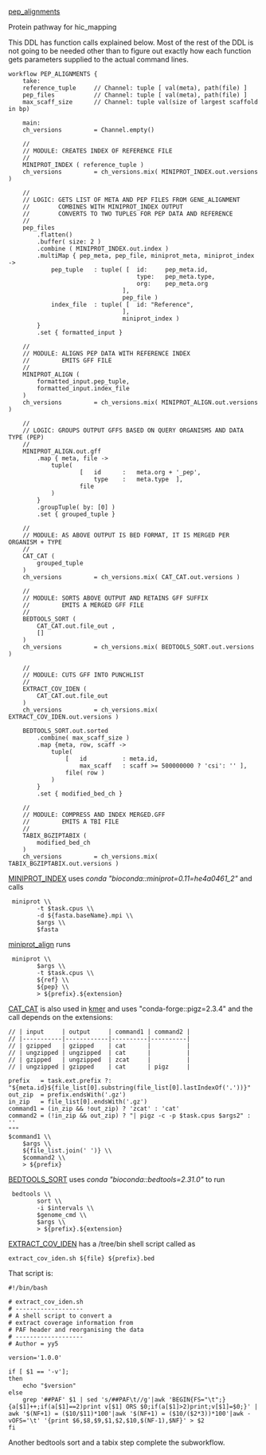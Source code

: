 [pep_alignments](https://github.com/sanger-tol/treeval/blob/dev/subworkflows/local/pep_alignments.nf)

Protein pathway for hic_mapping

This DDL has function calls explained below.
Most of the rest of the DDL is not going to be needed other than to
figure out exactly how each function gets parameters supplied to the actual command lines.

```
workflow PEP_ALIGNMENTS {
    take:
    reference_tuple     // Channel: tuple [ val(meta), path(file) ]
    pep_files           // Channel: tuple [ val(meta), path(file) ]
    max_scaff_size      // Channel: tuple val(size of largest scaffold in bp)

    main:
    ch_versions         = Channel.empty()

    //
    // MODULE: CREATES INDEX OF REFERENCE FILE
    //
    MINIPROT_INDEX ( reference_tuple )
    ch_versions         = ch_versions.mix( MINIPROT_INDEX.out.versions )

    //
    // LOGIC: GETS LIST OF META AND PEP FILES FROM GENE_ALIGNMENT
    //        COMBINES WITH MINIPROT_INDEX OUTPUT
    //        CONVERTS TO TWO TUPLES FOR PEP DATA AND REFERENCE
    //
    pep_files
        .flatten()
        .buffer( size: 2 )
        .combine ( MINIPROT_INDEX.out.index )
        .multiMap { pep_meta, pep_file, miniprot_meta, miniprot_index ->
            pep_tuple   : tuple( [  id:     pep_meta.id,
                                    type:   pep_meta.type,
                                    org:    pep_meta.org
                                ],
                                pep_file )
            index_file  : tuple( [  id: "Reference",
                                ],
                                miniprot_index )
        }
        .set { formatted_input }

    //
    // MODULE: ALIGNS PEP DATA WITH REFERENCE INDEX
    //         EMITS GFF FILE
    //
    MINIPROT_ALIGN (
        formatted_input.pep_tuple,
        formatted_input.index_file
    )
    ch_versions         = ch_versions.mix( MINIPROT_ALIGN.out.versions )

    //
    // LOGIC: GROUPS OUTPUT GFFS BASED ON QUERY ORGANISMS AND DATA TYPE (PEP)
    //
    MINIPROT_ALIGN.out.gff
        .map { meta, file ->
            tuple(
                    [   id      :   meta.org + '_pep',
                        type    :   meta.type  ],
                    file
            )
        }
        .groupTuple( by: [0] )
        .set { grouped_tuple }

    //
    // MODULE: AS ABOVE OUTPUT IS BED FORMAT, IT IS MERGED PER ORGANISM + TYPE
    //
    CAT_CAT (
        grouped_tuple
    )
    ch_versions         = ch_versions.mix( CAT_CAT.out.versions )

    //
    // MODULE: SORTS ABOVE OUTPUT AND RETAINS GFF SUFFIX
    //         EMITS A MERGED GFF FILE
    //
    BEDTOOLS_SORT (
        CAT_CAT.out.file_out ,
        []
    )
    ch_versions         = ch_versions.mix( BEDTOOLS_SORT.out.versions )

    //
    // MODULE: CUTS GFF INTO PUNCHLIST
    //
    EXTRACT_COV_IDEN (
        CAT_CAT.out.file_out
    )
    ch_versions         = ch_versions.mix( EXTRACT_COV_IDEN.out.versions )

    BEDTOOLS_SORT.out.sorted
        .combine( max_scaff_size )
        .map {meta, row, scaff ->
            tuple(
                [   id          : meta.id,
                    max_scaff   : scaff >= 500000000 ? 'csi': '' ],
                file( row )
            )
        }
        .set { modified_bed_ch }

    //
    // MODULE: COMPRESS AND INDEX MERGED.GFF
    //         EMITS A TBI FILE
    //
    TABIX_BGZIPTABIX (
        modified_bed_ch
    )
    ch_versions         = ch_versions.mix( TABIX_BGZIPTABIX.out.versions )
```

[MINIPROT_INDEX](https://github.com/sanger-tol/treeval/blob/dev/modules/nf-core/miniprot/index/main.nf) uses *conda "bioconda::miniprot=0.11=he4a0461_2"* and calls

```
 miniprot \\
        -t $task.cpus \\
        -d ${fasta.baseName}.mpi \\
        $args \\
        $fasta
```
[miniprot_align](https://github.com/sanger-tol/treeval/blob/dev/modules/nf-core/miniprot/align/main.nf) runs

```
 miniprot \\
        $args \\
        -t $task.cpus \\
        ${ref} \\
        ${pep} \\
        > ${prefix}.${extension}
```

[CAT_CAT](https://github.com/sanger-tol/treeval/blob/dev/modules/nf-core/cat/cat/main.nf) is also used in [kmer](kmer) and uses "conda-forge::pigz=2.3.4" and the call depends on the extensions:

    // | input     | output     | command1 | command2 |
    // |-----------|------------|----------|----------|
    // | gzipped   | gzipped    | cat      |          |
    // | ungzipped | ungzipped  | cat      |          |
    // | gzipped   | ungzipped  | zcat     |          |
    // | ungzipped | gzipped    | cat      | pigz     |

    prefix   = task.ext.prefix ?: "${meta.id}${file_list[0].substring(file_list[0].lastIndexOf('.'))}"
    out_zip  = prefix.endsWith('.gz')
    in_zip   = file_list[0].endsWith('.gz')
    command1 = (in_zip && !out_zip) ? 'zcat' : 'cat'
    command2 = (!in_zip && out_zip) ? "| pigz -c -p $task.cpus $args2" : ''
    """
    $command1 \\
        $args \\
        ${file_list.join(' ')} \\
        $command2 \\
        > ${prefix}

[BEDTOOLS_SORT](https://github.com/sanger-tol/treeval/blob/dev/modules/nf-core/bedtools/sort/main.nf) uses *conda "bioconda::bedtools=2.31.0"* to run

```
 bedtools \\
        sort \\
        -i $intervals \\
        $genome_cmd \\
        $args \\
        > ${prefix}.${extension}
```

[EXTRACT_COV_IDEN](https://github.com/sanger-tol/treeval/blob/dev/modules/local/extract_cov_iden.nf) has a /tree/bin shell script called as

```
extract_cov_iden.sh ${file} ${prefix}.bed
```

That script is:
```
#!/bin/bash

# extract_cov_iden.sh
# -------------------
# A shell script to convert a
# extract coverage information from
# PAF header and reorganising the data
# -------------------
# Author = yy5

version='1.0.0'

if [ $1 == '-v'];
then
    echo "$version"
else
    grep '##PAF' $1 | sed 's/##PAF\t//g'|awk 'BEGIN{FS="\t";}{a[$1]++;if(a[$1]==2)print v[$1] ORS $0;if(a[$1]>2)print;v[$1]=$0;}' | awk '$(NF+1) = ($10/$11)*100'|awk '$(NF+1) = ($10/($2*3))*100'|awk -vOFS='\t' '{print $6,$8,$9,$1,$2,$10,$(NF-1),$NF}' > $2
fi
```

Another bedtools sort and a tabix step complete the subworkflow.

